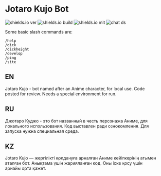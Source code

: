 # Jotaro Kujo Bot

<img src="https://img.shields.io/github/package-json/v/damirtag/mfb" alt="shields.io ver">            <img src="https://img.shields.io/badge/build-node.js-green" alt="shields.io build">            <img src="https://img.shields.io/github/license/damirtag/mfb?color=red" alt="shields.io mit">            <img src="https://img.shields.io/discord/731124657603739719?color=black&logo=discord&logoColor=white" alt="chat ds">

Some basic slash commands are:
```
/help
/dick
/dickheight
/develop
/ping
/site
```

## EN
Jotaro Kujo - bot named after an Anime character, for local use. Code posted for review. Needs a special environment for run.

## RU
Джотаро Куджо - это бот названный в честь персонажа Аниме, для локального использования.
Код выставлен ради ознокомления. Для запуска нужна специальная среда.

## KZ
Jotaro Kujo — жергілікті қолдануға арналған Аниме кейіпкерінің атымен аталған бот. Анықтама үшін жарияланған код. Оны іске қосу үшін арнайы орта қажет.
